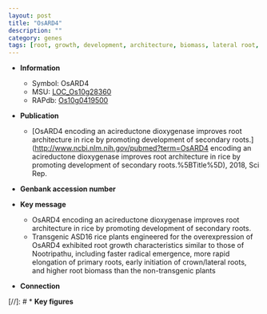 ```yaml
---
layout: post
title: "OsARD4"
description: ""
category: genes
tags: [root, growth, development, architecture, biomass, lateral root, primary root, root architecture]
---
```


* **Information**  
    + Symbol: OsARD4  
    + MSU: [LOC_Os10g28360](http://rice.plantbiology.msu.edu/cgi-bin/ORF_infopage.cgi?orf=LOC_Os10g28360)  
    + RAPdb: [Os10g0419500](http://rapdb.dna.affrc.go.jp/viewer/gbrowse_details/irgsp1?name=Os10g0419500)  

* **Publication**  
    + [OsARD4 encoding an acireductone dioxygenase improves root architecture in rice by promoting development of secondary roots.](http://www.ncbi.nlm.nih.gov/pubmed?term=OsARD4 encoding an acireductone dioxygenase improves root architecture in rice by promoting development of secondary roots.%5BTitle%5D), 2018, Sci Rep.

* **Genbank accession number**  

* **Key message**  
    + OsARD4 encoding an acireductone dioxygenase improves root architecture in rice by promoting development of secondary roots.
    + Transgenic ASD16 rice plants engineered for the overexpression of OsARD4 exhibited root growth characteristics similar to those of Nootripathu, including faster radical emergence, more rapid elongation of primary roots, early initiation of crown/lateral roots, and higher root biomass than the non-transgenic plants

* **Connection**  

[//]: # * **Key figures**  


